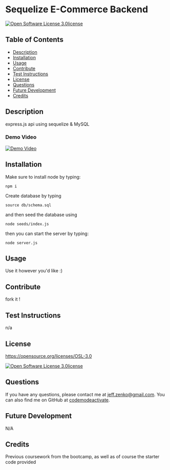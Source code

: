 
  # Sequelize E-Commerce Backend
  [![Open Software License 3.0license](https://img.shields.io/badge/License-Open%20Software%20License%203.0-blue)](https://opensource.org/licenses/OSL-3.0)
  ## Table of Contents
  * [Description](#Description)
  * [Installation](#Installation)
  * [Usage](#Usage)
  * [Contribute](#Contribute)
  * [Test Instructions](#Test-Instructions)
  * [License](#License)
  * [Questions](#Questions)
  * [Future Development](#Future-Development)
  * [Credits](#Credits)

  ## Description
  express.js api using sequelize & MySQL
  ### Demo Video
  [![Demo Video](demo.png)](https://drive.google.com/file/d/1kk_cER5nb5VrcIt1P56Wub6fzOqGMZYD/view)
  ## Installation
  Make sure to install node by typing:
   ```
   npm i
   ```
  Create database by typing
  ```
  source db/schema.sql
  ```
  and then seed the database using
  ```
  node seeds/index.js
  ```
  then you can start the server by typing:
  ```
  node server.js
  ```
  ## Usage
  Use it however you'd like :)
  ## Contribute
  fork it !
  ## Test Instructions
  n/a
  ## License
  https://opensource.org/licenses/OSL-3.0

  [![Open Software License 3.0license](https://img.shields.io/badge/License-Open%20Software%20License%203.0-blue)](https://opensource.org/licenses/OSL-3.0)

  ## Questions
  If you have any questions, please contact me at jeff.zenko@gmail.com. You can also find me on GitHub at [codemodeactivate](https://github.com/codemodeactivate).
  ## Future Development
  N/A
  ## Credits
  Previous coursework from the bootcamp, as well as of course the starter code provided
